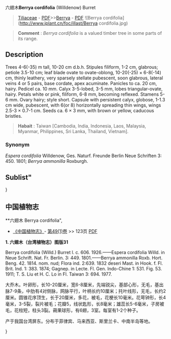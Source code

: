 六翅木**Berrya cordifolia** (Willdenow) Burret

> [Tiliaceae](http://www.iplant.cn/info/Tiliaceae?t=foc) - [PDF](http://www.iplant.cn/foc/pdf/Tiliaceae.pdf)>>[Berrya](http://www.iplant.cn/info/Berrya?t=foc) - [PDF](http://www.iplant.cn/foc/pdf/Berrya.pdf)
![Berrya cordifolia](http://www.iplant.cn/foc/illast/Berrya cordifolia.jpg)

> **Comment** : 
> *Berrya cordifolia* is a valued timber tree in some parts of its range.

## Description

Trees 4-6(-35) m tall, 10-20 cm d.b.h. Stipules filiform, 1-2 cm, glabrous; petiole 3.5-10 cm; leaf blade ovate to ovate-oblong, 10-20(-25) × 6-8(-14) cm, thinly leathery, very sparsely stellate pubescent, soon glabrous, lateral veins 4 or 5 pairs, base cordate, apex acuminate. Panicles to ca. 20 cm, <br clear=all> hairy. Pedicel ca. 10 mm. Calyx 3-5-lobed, 3-5 mm, lobes triangular-ovate, hairy. Petals white or pink, filiform, 6-8 mm, becoming reflexed. Stamens 5-6 mm. Ovary hairy; style short. Capsule with persistent calyx, globose, 1-1.3 cm wide, pubescent, with 6(or 8) horizontally spreading thin wings, wings 2.5-3 × 0.7-1 cm. Seeds ca. 6 × 3 mm, with brown or yellow, caducous bristles.

> **Habait** : 
> Taiwan [Cambodia, India, Indonesia, Laos, Malaysia, Myanmar, Philippines, Sri Lanka, Thailand, Vietnam].

### Synonym
*Espera cordifolia* Willdenow, Ges. Naturf. Freunde Berlin Neue Schriften 3: 450. 1801; *Berrya ammonilla* Roxburgh.

## Sublist"
}
## 中国植物志

**六翅木 Berrya cordifolia",

* [《中国植物志》](http://www.iplant.cn/frps)- [第49(1)卷](http://www.iplant.cn/frps/vol/49(1)) >> 123页 [PDF](http://www.iplant.cn/frps/pdf/49(1)/123.PDF)

**1. 六翅木（台湾植物志）图版31**

Berrya cordifolia (Willd.) Burret l. c. 606. 1926.——Espera cordifolia Willd. in Neue Schrift. Nat. Fr. Berlin. 3: 449. 1801.——Berrya ammonilla Roxb. Hort. Beng. 42. 1814. nom. nud; Flora ind. 2:639. 1832 deseri Mast. in Hook. f. Fl. Brit. Ind. 1: 383. 1874; Gagnep. in Lecte. Fl. Gen. Indo-Chine 1: 531. Fig. 53. 1911; T. S. Liu et H. C. Lo in Fl. Taiwan 3: 694. 1977.

大乔木。叶卵形，长10-20厘米，宽6-8厘米，先端锐尖，基部心形，无毛，基出脉7-9条，中肋有4对侧脉，网脉平行，叶柄长约10厘米；托叶线形，无毛，长约2厘米。圆锥花序顶生，长于20厘米，多花，被毛，花梗长10毫米。花萼钟形，长4毫米，3-5裂，裂片被毛；花瓣5，线状匙形，长8毫米；雄蕊长5-6毫米，子房被毛，花柱短，柱头3裂。蒴果球形，有6翅，3室。每室有1-2个种子。

产于我国台湾屏东。分布于菲律宾、马来西亚、斯里兰卡、中南半岛等地。

}